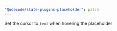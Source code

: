 ```yaml
---
"@udecode/slate-plugins-placeholder": patch
---
```


Set the cursor to `text` when hovering the placeholder
